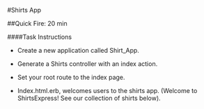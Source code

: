 #Shirts App



##Quick Fire: 20 min

####Task Instructions

* Create a new application called Shirt_App.

* Generate a Shirts controller with an index action.

* Set your root route to the index page.

* Index.html.erb, welcomes users to the shirts app. (Welcome to ShirtsExpress! See our collection of shirts below).


